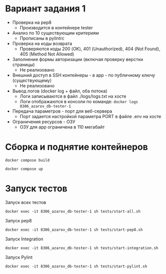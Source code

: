 # Вариант задания 1
- Проверка на pep8
    - Производится в контейнере tester
- Анализ по 10 существующим критериям
    - Прописаны в pylintrc
- Проверка на коды возврата
    - Проверяются коды 200 (OK), 401 (Unauthorized), 404 (Not Found), 405 (Method Not Allowed)
- Заполнение формы авторизации (включая проверку верстки страницы)
    - Не реализовано
- Внешний доступ в SSH контейнеры - в app - по публичному ключу (существующему)
    - Не реализовано
- Вывод логов (docker log + файл, оба потока)
    - Логи записываются в файл ./logs/logs.txt на хосте
	- Логи отображаются в консоли по команде: 
	```docker logs 8306_azarov_db-tester-1```
- Передача параметров - порт для веб-сервера
	- Порт задается настройкой параметра PORT в файле .env на хосте
- Ограничения ресурсов - ОЗУ
    - ОЗУ для app ограничена в 110 мегабайт

# Сборка и поднятие контейнеров
```
docker compose build
```
```
docker compose up
```

# Запуск тестов
Запуск всех тестов
```
docker exec -it 8306_azarov_db-tester-1 sh tests/start-all.sh
```

Запуск pep8
```
docker exec -it 8306_azarov_db-tester-1 sh tests/start-pep8.sh
```

Запуск Integration
```
docker exec -it 8306_azarov_db-tester-1 sh tests/start-integration.sh
```

Запуск Pylint
```
docker exec -it 8306_azarov_db-tester-1 sh tests/start-pylint.sh
```